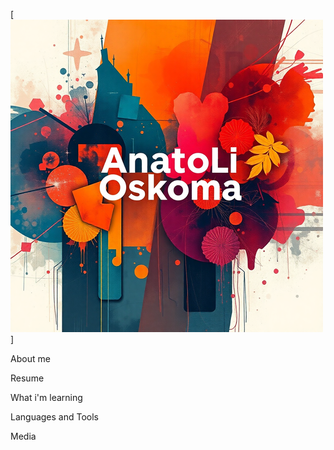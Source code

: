 [![Header](https://github.com/aoscoma/aoscoma/blob/main/assets/result_production_images_edcda1b5-14cf-400d-90b9-503724f6bef6.png)]

About me

Resume

What i'm learning

Languages and Tools

Media



